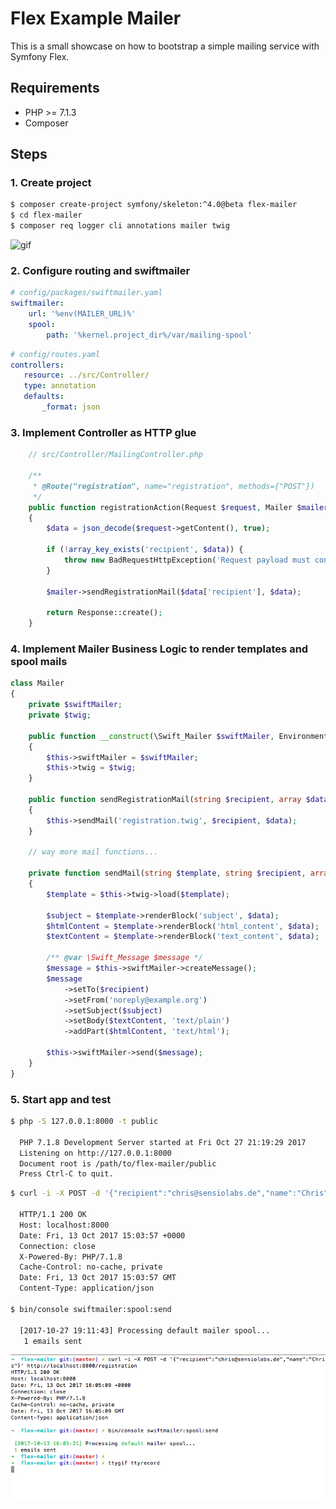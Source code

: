 # Flex Example Mailer

This is a small showcase on how to bootstrap a simple mailing service with Symfony Flex.

## Requirements

* PHP >= 7.1.3
* Composer

## Steps

### 1. Create project

```bash
$ composer create-project symfony/skeleton:^4.0@beta flex-mailer
$ cd flex-mailer
$ composer req logger cli annotations mailer twig 
```

![gif](./mailer-setup.gif)
   
### 2. Configure routing and swiftmailer

```yaml
# config/packages/swiftmailer.yaml
swiftmailer:
    url: '%env(MAILER_URL)%'
    spool:
        path: '%kernel.project_dir%/var/mailing-spool'
```

```yaml
# config/routes.yaml
controllers:
   resource: ../src/Controller/
   type: annotation
   defaults:
       _format: json
```

### 3. Implement Controller as HTTP glue

```php
    // src/Controller/MailingController.php
 
    /**
     * @Route("registration", name="registration", methods={"POST"})
     */
    public function registrationAction(Request $request, Mailer $mailer, string $recipient): Response
    {
        $data = json_decode($request->getContent(), true);
     
        if (!array_key_exists('recipient', $data)) {
            throw new BadRequestHttpException('Request payload must contain "recipient" key.');
        }
        
        $mailer->sendRegistrationMail($data['recipient'], $data);
        
        return Response::create();
    }
```
       
### 4. Implement Mailer Business Logic to render templates and spool mails

```php
class Mailer
{
    private $swiftMailer;
    private $twig;
    
    public function __construct(\Swift_Mailer $swiftMailer, Environment $twig)
    {
        $this->swiftMailer = $swiftMailer;
        $this->twig = $twig;
    }
    
    public function sendRegistrationMail(string $recipient, array $data): void
    {
        $this->sendMail('registration.twig', $recipient, $data);
    }
    
    // way more mail functions...
    
    private function sendMail(string $template, string $recipient, array $data): void
    {
        $template = $this->twig->load($template);
     
        $subject = $template->renderBlock('subject', $data);
        $htmlContent = $template->renderBlock('html_content', $data);
        $textContent = $template->renderBlock('text_content', $data);
        
        /** @var \Swift_Message $message */
        $message = $this->swiftMailer->createMessage();
        $message
            ->setTo($recipient)
            ->setFrom('noreply@example.org')
            ->setSubject($subject)
            ->setBody($textContent, 'text/plain')
            ->addPart($htmlContent, 'text/html');
            
        $this->swiftMailer->send($message);
    }
}
```

### 5. Start app and test

```bash
$ php -S 127.0.0.1:8000 -t public
  
  PHP 7.1.8 Development Server started at Fri Oct 27 21:19:29 2017
  Listening on http://127.0.0.1:8000
  Document root is /path/to/flex-mailer/public
  Press Ctrl-C to quit.
```

```bash
$ curl -i -X POST -d '{"recipient":"chris@sensiolabs.de","name":"Chris"}' http://localhost:8000/registration
  
  HTTP/1.1 200 OK
  Host: localhost:8000
  Date: Fri, 13 Oct 2017 15:03:57 +0000
  Connection: close
  X-Powered-By: PHP/7.1.8
  Cache-Control: no-cache, private
  Date: Fri, 13 Oct 2017 15:03:57 GMT
  Content-Type: application/json
  
$ bin/console swiftmailer:spool:send
  
  [2017-10-27 19:11:43] Processing default mailer spool... 
   1 emails sent
```

![gif](./mailer-test.gif)
